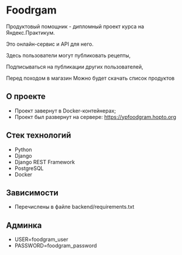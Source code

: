 # Foodrgam

 Продуктовый помощник - дипломный проект курса на Яндекс.Практикум.

 Это онлайн-сервис и API для него. 

 Здесь пользователи могут публиковать рецепты,

 Подписываться на публикации других пользователей,

 Перед походом в магазин Можно будет скачать список продуктов

## О проекте 

- Проект завернут в Docker-контейнерах;
- Проект был развернут на сервере: <https://ypfoodgram.hopto.org>
  
## Стек технологий
- Python
- Django
- Django REST Framework
- PostgreSQL
- Docker

## Зависимости
- Перечислены в файле backend/requirements.txt

## Админка
- USER=foodgram_user
- PASSWORD=foodgram_password
